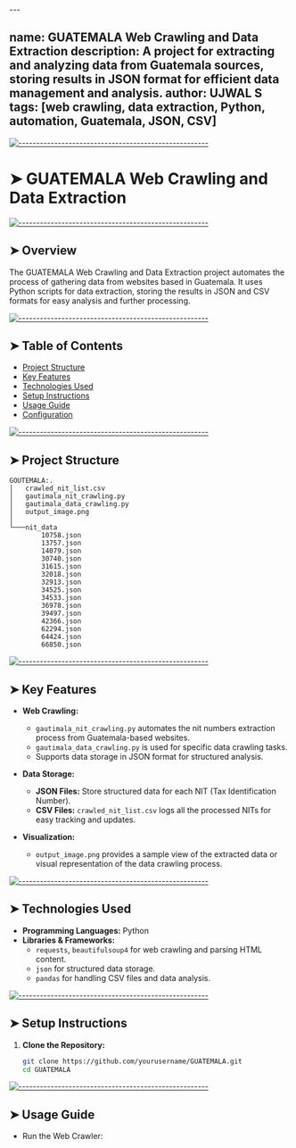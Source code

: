 <!-- ⚠️ This README has been generated from the file(s) "blueprint.md" ⚠️-->---
name: GUATEMALA Web Crawling and Data Extraction
description: A project for extracting and analyzing data from Guatemala sources, storing results in JSON format for efficient data management and analysis.
author: UJWAL S
tags: [web crawling, data extraction, Python, automation, Guatemala, JSON, CSV]
---


[![-----------------------------------------------------](https://raw.githubusercontent.com/andreasbm/readme/master/assets/lines/colored.png)](#guatemala-web-crawling-and-data-extraction)

# ➤ GUATEMALA Web Crawling and Data Extraction


[![-----------------------------------------------------](https://raw.githubusercontent.com/andreasbm/readme/master/assets/lines/colored.png)](#overview)

## ➤ Overview
The GUATEMALA Web Crawling and Data Extraction project automates the process of gathering data from websites based in Guatemala. It uses Python scripts for data extraction, storing the results in JSON and CSV formats for easy analysis and further processing.


[![-----------------------------------------------------](https://raw.githubusercontent.com/andreasbm/readme/master/assets/lines/colored.png)](#table-of-contents)

## ➤ Table of Contents
- [Project Structure](#project-structure)
- [Key Features](#key-features)
- [Technologies Used](#technologies-used)
- [Setup Instructions](#setup-instructions)
- [Usage Guide](#usage-guide)
- [Configuration](#configuration)


[![-----------------------------------------------------](https://raw.githubusercontent.com/andreasbm/readme/master/assets/lines/colored.png)](#project-structure)

## ➤ Project Structure

    GOUTEMALA:.
    │   crawled_nit_list.csv
    │   gautimala_nit_crawling.py
    │   gautimala_data_crawling.py
    │   output_image.png
    │   
    └───nit_data
            10758.json
            13757.json
            14079.json
            30740.json
            31615.json
            32018.json
            32913.json
            34525.json
            34533.json
            36978.json
            39497.json
            42366.json
            62294.json
            64424.json
            66850.json



[![-----------------------------------------------------](https://raw.githubusercontent.com/andreasbm/readme/master/assets/lines/colored.png)](#key-features)

## ➤ Key Features
- **Web Crawling:**
  - `gautimala_nit_crawling.py` automates the nit numbers extraction process from Guatemala-based websites.
  - `gautimala_data_crawling.py` is used for specific data crawling tasks.
  - Supports data storage in JSON format for structured analysis.

- **Data Storage:**
  - **JSON Files:** Store structured data for each NIT (Tax Identification Number).
  - **CSV Files:** `crawled_nit_list.csv` logs all the processed NITs for easy tracking and updates.

- **Visualization:**
  - `output_image.png` provides a sample view of the extracted data or visual representation of the data crawling process.


[![-----------------------------------------------------](https://raw.githubusercontent.com/andreasbm/readme/master/assets/lines/colored.png)](#technologies-used)

## ➤ Technologies Used
- **Programming Languages:** Python  
- **Libraries & Frameworks:**
  - `requests`, `beautifulsoup4` for web crawling and parsing HTML content.
  - `json` for structured data storage.
  - `pandas` for handling CSV files and data analysis.


[![-----------------------------------------------------](https://raw.githubusercontent.com/andreasbm/readme/master/assets/lines/colored.png)](#setup-instructions)

## ➤ Setup Instructions
1. **Clone the Repository:**
   ```bash
   git clone https://github.com/yourusername/GUATEMALA.git
   cd GUATEMALA


[![-----------------------------------------------------](https://raw.githubusercontent.com/andreasbm/readme/master/assets/lines/colored.png)](#usage-guide)

## ➤ Usage Guide
 - Run the Web Crawler: